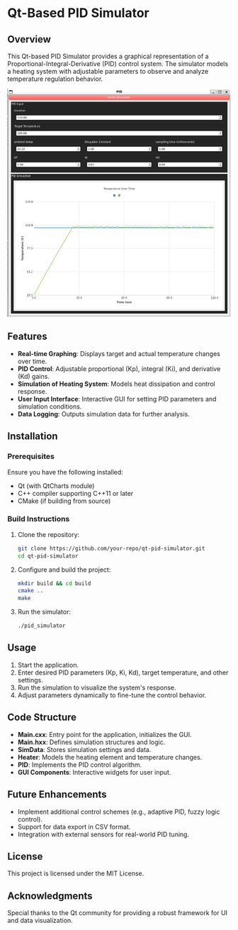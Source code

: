 # Qt-Based PID Simulator

## Overview
This Qt-based PID Simulator provides a graphical representation of a Proportional-Integral-Derivative (PID) control system. The simulator models a heating system with adjustable parameters to observe and analyze temperature regulation behavior.

 ![alttext](https://github.com/cpw1203/PID_SIM/blob/main/PNG_OF_PID.png?raw=true)

 
## Features
- **Real-time Graphing**: Displays target and actual temperature changes over time.
- **PID Control**: Adjustable proportional (Kp), integral (Ki), and derivative (Kd) gains.
- **Simulation of Heating System**: Models heat dissipation and control response.
- **User Input Interface**: Interactive GUI for setting PID parameters and simulation conditions.
- **Data Logging**: Outputs simulation data for further analysis.

## Installation
### Prerequisites
Ensure you have the following installed:
- Qt (with QtCharts module)
- C++ compiler supporting C++11 or later
- CMake (if building from source)

### Build Instructions
1. Clone the repository:
   ```bash
   git clone https://github.com/your-repo/qt-pid-simulator.git
   cd qt-pid-simulator
   ```
2. Configure and build the project:
   ```bash
   mkdir build && cd build
   cmake ..
   make
   ```
3. Run the simulator:
   ```bash
   ./pid_simulator
   ```

## Usage
1. Start the application.
2. Enter desired PID parameters (Kp, Ki, Kd), target temperature, and other settings.
3. Run the simulation to visualize the system's response.
4. Adjust parameters dynamically to fine-tune the control behavior.

## Code Structure
- **Main.cxx**: Entry point for the application, initializes the GUI.
- **Main.hxx**: Defines simulation structures and logic.
- **SimData**: Stores simulation settings and data.
- **Heater**: Models the heating element and temperature changes.
- **PID**: Implements the PID control algorithm.
- **GUI Components**: Interactive widgets for user input.

## Future Enhancements
- Implement additional control schemes (e.g., adaptive PID, fuzzy logic control).
- Support for data export in CSV format.
- Integration with external sensors for real-world PID tuning.

## License
This project is licensed under the MIT License.

## Acknowledgments
Special thanks to the Qt community for providing a robust framework for UI and data visualization.

 

